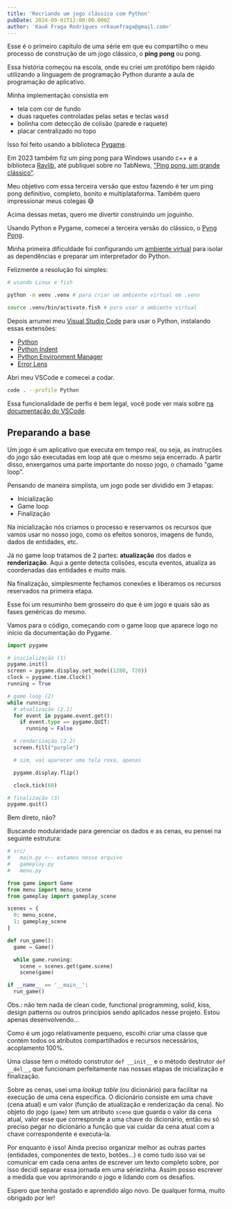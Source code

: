 ```yaml
---
title: 'Recriando um jogo clássico com Python'
pubDate: 2024-09-01T12:00:00.000Z
author: 'Kauê Fraga Rodrigues <rkauefraga@gmail.com>'
---
```


Esse é o primeiro capítulo de uma série em que eu compartilho o meu processo de construção de um jogo clássico, o **ping pong** ou pong.

Essa história começou na escola, onde eu criei um protótipo bem rápido utilizando a linguagem de programação Python durante a aula de programação de aplicativo.

Minha implementação consistia em

- tela com cor de fundo
- duas raquetes controladas pelas setas e teclas <kbd>wasd</kbd>
- bolinha com detecção de colisão (parede e raquete)
- placar centralizado no topo

Isso foi feito usando a biblioteca [Pygame](https://www.pygame.org/docs/).

Em 2023 também fiz um ping pong para Windows usando c++ e a biblioteca [Raylib](https://www.raylib.com/), até publiquei sobre no TabNews, ["Ping pong, um grande clássico"](https://www.tabnews.com.br/kauefraga/ping-pong-um-grande-classico).

Meu objetivo com essa terceira versão que estou fazendo é ter um ping pong definitivo, completo, bonito e multiplataforma. Também quero impressionar meus colegas 😅

Acima dessas metas, quero me divertir construindo um joguinho.

Usando Python e Pygame, comecei a terceira versão do clássico, o [Pyng Pong](https://github.com/kauefraga/pyng-pong).

Minha primeira dificuldade foi configurando um [ambiente virtual](https://docs.python.org/3/library/venv.html) para isolar as dependências e preparar um interpretador do Python.

Felizmente a resolução foi simples:

```sh
# usando Linux e fish

python -m venv .venv # para criar um ambiente virtual em .venv

source .venv/bin/activate.fish # para usar o ambiente virtual
```

Depois arrumei meu [Visual Studio Code](https://code.visualstudio.com/) para usar o Python, instalando essas extensões:

- [Python](https://marketplace.visualstudio.com/items?itemName=ms-python.python)
- [Python Indent](https://marketplace.visualstudio.com/items?itemName=KevinRose.vsc-python-indent)
- [Python Environment Manager](https://marketplace.visualstudio.com/items?itemName=donjayamanne.python-environment-manager)
- [Error Lens](https://marketplace.visualstudio.com/items?itemName=usernamehw.errorlens)

Abri meu VSCode e comecei a codar.

```sh
code . --profile Python
```

Essa funcionalidade de perfis é bem legal, você pode ver mais sobre [na documentação do VSCode](https://code.visualstudio.com/docs/editor/profiles).

## Preparando a base

Um jogo é um aplicativo que executa em tempo real, ou seja, as instruções do jogo são executadas em loop até que o mesmo seja encerrado. A partir disso, enxergamos uma parte importante do nosso jogo, o chamado "game loop".

Pensando de maneira simplista, um jogo pode ser dividido em 3 etapas:

- Inicialização
- Game loop
- Finalização

Na inicialização nós criamos o processo e reservamos os recursos que vamos usar no nosso jogo, como os efeitos sonoros, imagens de fundo, dados de entidades, etc.

Já no game loop tratamos de 2 partes: **atualização** dos dados e **renderização**. Aqui a gente detecta colisões, escuta eventos, atualiza as coordenadas das entidades e muito mais.

Na finalização, simplesmente fechamos conexões e liberamos os recursos reservados na primeira etapa.

Esse foi um resuminho bem grosseiro do que é um jogo e quais são as fases genéricas do mesmo.

Vamos para o código, começando com o game loop que aparece logo no início da documentação do Pygame.

```py
import pygame

# inicialização (1)
pygame.init()
screen = pygame.display.set_mode((1280, 720))
clock = pygame.time.Clock()
running = True

# game loop (2)
while running:
  # atualização (2.1)
  for event in pygame.event.get():
    if event.type == pygame.QUIT:
      running = False

  # renderização (2.2)
  screen.fill("purple")

  # sim, vai aparecer uma tela roxa, apenas

  pygame.display.flip()

  clock.tick(60)

# finalização (3)
pygame.quit()
```

Bem direto, não?

Buscando modularidade para gerenciar os dados e as cenas, eu pensei na seguinte estrutura:

```py
# src/
#   main.py <-- estamos nesse arquivo
#   gameplay.py
#   menu.py

from game import Game
from menu import menu_scene
from gameplay import gameplay_scene

scenes = {
  0: menu_scene,
  1: gameplay_scene
}

def run_game():
  game = Game()

  while game.running:
    scene = scenes.get(game.scene)
    scene(game)

if __name__ == '__main__':
  run_game()
```

Obs.: não tem nada de clean code, functional programming, solid, kiss, design patterns ou outros princípios sendo aplicados nesse projeto. Estou apenas desenvolvendo...

Como é um jogo relativamente pequeno, escolhi criar uma classe que contém todos os atributos compartilhados e recursos necessários, acoplamento 100%.

Uma classe tem o método construtor `def __init__` e o método destrutor `def __del__`, que funcionam perfeitamente nas nossas etapas de inicialização e finalização.

Sobre as cenas, usei uma *lookup table* (ou dicionário) para facilitar na execução de uma cena específica. O dicionário consiste em uma chave (cena atual) e um valor (função de atualização e renderização da cena). No objeto do jogo (`game`) tem um atributo `scene` que guarda o valor da cena atual, valor esse que corresponde a uma chave do dicionário, então eu só preciso pegar no dicionário a função que vai cuidar da cena atual com a chave correspondente e executa-la.

Por enquanto é isso! Ainda preciso organizar melhor as outras partes (entidades, componentes de texto, botões...) e como tudo isso vai se comunicar em cada cena antes de escrever um texto completo sobre, por isso decidi separar essa jornada em uma sériezinha. Assim posso escrever a medida que vou aprimorando o jogo e lidando com os desafios.

Espero que tenha gostado e aprendido algo novo. De qualquer forma, muito obrigado por ler!
